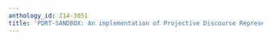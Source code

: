 ```yaml
---
anthology_id: Z14-3051
title: 'PDRT-SANDBOX: An implementation of Projective Discourse Representation Theory'
---
```


